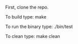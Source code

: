 First, clone the repo.

To build type:
make

To run the binary type:
./bin/test

To clean type:
make clean

